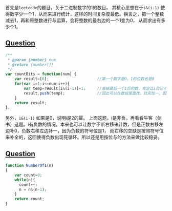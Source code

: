 首先是`leetcode`的题目，关于二进制数字的1的数目。
其核心思想在于`i&(i-1)` 使得数字少一个1，从而来进行统计，这样的时间复杂度最低。换言之，把一个整数减去1，再和原整数进行与运算，会将整数的最右边的一个1变为0，
从而求出有多少个1。
## [Question](https://leetcode.com/problems/counting-bits/description/)
```javascript
/**
 * @param {number} num
 * @return {number[]}
 */
var countBits = function(num) {
    var result=[0];                     //第一个数字是0，1的位数也是0
    for(var i=1;i<=num;i++){
        var temp=result[i&(i-1)]+1;     //去掉最后一个1后的数，肯定比i自己小，
        result.push(temp);              //因此可以在数组里面找。找完加一，因为去掉了最后一个1。
    }
    return result;
};
```
另外，`i&(i-1)` 如果是0，说明i是2的幂。
上面这题，i是非负，再看看牛客（剑书）这题。i有负数的情况。本来也可以让数字不断右移来计数，但是正数右移左边补0，负数右移左边补一，因为负数的符号位是1，
而右移的空缺是按照符号位来补全的，这回使得负数出现死循环。所以还是用按位与的方法来做比较稳妥。
## [Question](https://www.nowcoder.net/practice/8ee967e43c2c4ec193b040ea7fbb10b8?tpId=13&tqId=11164&tPage=1&rp=1&ru=%2Fta%2Fcoding-interviews&qru=%2Fta%2Fcoding-interviews%2Fquestion-ranking)
```javascript
function NumberOf1(n)
{
    var count=0;
    while(n){
      count++;
      n = n&(n-1);
    }
    return count;
}
```

